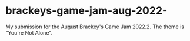 # brackeys-game-jam-aug-2022-
My submission for the August Brackey's Game Jam 2022.2. The theme is "You're Not Alone".
